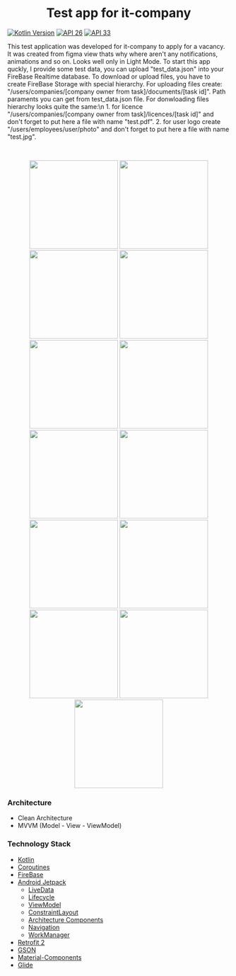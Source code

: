 <h1 align="center">Test app for it-company</h1>

<p align="left">
  <a href="https://kotlinlang.org"><img alt="Kotlin Version" src="https://img.shields.io/badge/kotlin-1.7.0-blue.svg"/></a>
  <a href="https://developer.android.com/studio/releases/platforms#8.0"><img alt="API 26" src="https://img.shields.io/badge/API-26%2B-brightgreen"/></a>
  <a href="https://developer.android.com/studio/releases/platforms#13"><img alt="API 33" src="https://img.shields.io/badge/API-33-brightgreen"/></a>
</p>


<p align="left">  
This test application was developed for it-company to apply for a vacancy. It was created from figma view thats why where aren't any notifications, animations and so on. Looks well only in Light Mode.
To start this app quckly, I provide some test data, you can upload "test_data.json" into your FireBase Realtime database. 
To download or upload files, you have to create FireBase Storage with special hierarchy. For uploading files create: "/users/companies/[company owner from task]/documents/[task id]". 
Path paraments you can get from test_data.json file. For donwloading files hierarchy looks quite the same:\n
1. for licence "/users/companies/[company owner from task]/licences/[task id]" and don't forget to put here a file with name "test.pdf".
2. for user logo create "/users/employees/user/photo" and don't forget to put here a file with name "test.jpg".
</p>
</br>

<p align="center">
<img src="readme_assets/Screenshot_1.png" width="200">
<img src="readme_assets/Screenshot_2.png" width="200">
<img src="readme_assets/Screenshot_3.png" width="200">
<img src="readme_assets/Screenshot_4.png" width="200">
<img src="readme_assets/Screenshot_5.png" width="200">
<img src="readme_assets/Screenshot_6.png" width="200">
<img src="readme_assets/Screenshot_7.png" width="200">
<img src="readme_assets/Screenshot_8.png" width="200">
<img src="readme_assets/Screenshot_9.png" width="200">
<img src="readme_assets/Screenshot_10.png" width="200">
<img src="readme_assets/Screenshot_11.png" width="200">
<img src="readme_assets/Screenshot_12.png" width="200">
<img src="readme_assets/Screenshot_13.png" width="200">
</p>
  
### Architecture
  * Clean Architecture
  * MVVM (Model - View - ViewModel)

### Technology Stack
  * [Kotlin](https://kotlinlang.org/)
  * [Coroutines](https://github.com/Kotlin/kotlinx.coroutines)
  * [FireBase](https://firebase.google.com/)
  * [Android Jetpack](https://developer.android.com/jetpack)
    * [LiveData](https://developer.android.com/topic/libraries/architecture/livedata)
    * [Lifecycle](https://developer.android.com/topic/libraries/architecture/lifecycle)
    * [ViewModel](https://developer.android.com/topic/libraries/architecture/viewmodel)
	* [ConstraintLayout](https://developer.android.com/training/constraint-layout)
	* [Architecture Components](https://developer.android.com/topic/libraries/architecture)
    * [Navigation](https://developer.android.com/guide/navigation)
    * [WorkManager](https://developer.android.com/topic/libraries/architecture/workmanager)
  * [Retrofit 2](https://square.github.io/retrofit/)
  * [GSON](https://github.com/google/gson)
  * [Material-Components](https://github.com/material-components/material-components-android)
  * [Glide](https://bumptech.github.io/glide/)